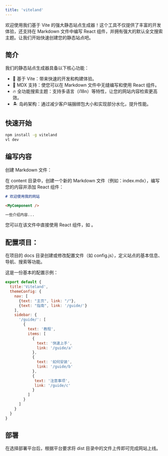 ```yaml
---
title: 'viteland'
---
```



欢迎使用我们基于 Vite 的强大静态站点生成器！这个工具不仅提供了丰富的开发体验，还支持在 Markdown 文件中编写 React 组件，并拥有强大的默认全文搜索主题。让我们开始快速创建您的静态站点吧。

## 简介
我们的静态站点生成器具备以下核心功能：

- 🚀 基于 Vite：带来快速的开发和构建体验。
- 📝 MDX 支持：使您可以在 Markdown 文件中无缝编写和使用 React 组件。
- 🔥 全功能搜索主题：支持多语言（i18n）等特性，让您的网站内容检索更高效。
- 🏝️ 岛屿架构：通过减少客户端捆绑包大小和实现部分水化，提升性能。

## 快速开始

```bash
npm install -g viteland
vl dev
```

## 编写内容
创建 Markdown 文件：

在 content 目录中，创建一个新的 Markdown 文件（例如：index.mdx），编写您的内容并添加 React 组件：

```markdown
# 欢迎使用我的网站

<MyComponent />

一些介绍内容...
```
您可以在该文件中直接使用 React 组件，如 <MyComponent />。

## 配置项目：

在项目的 docs 目录创建或修改配置文件（如 config.js），定义站点的基本信息、导航、搜索等功能。

这是一份基本的配置示例：
```js
export default {
  title:'Viteland',
  themeConfig: {
    nav: [
      {text: "主页", link: "/"},
      {text: "指南", link: '/guide/'}
    ],
    sidebar: {
      '/guide/': [
        {
          text: '教程',
          items: [
            {
              text: '快速上手',
              link: '/guide/a'
            },
            {
              text: '如何安装',
              link: '/guide/b'
            },
            {
             text: '注意事项',
             link: '/guide/c'
            }
          ]
        }
      ]
    }
  }
}
```

## 部署
在选择部署平台后，根据平台要求将 dist 目录中的文件上传即可完成网站上线。



